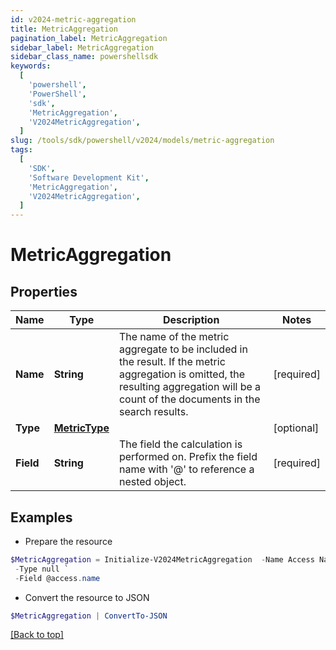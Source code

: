 ```yaml
---
id: v2024-metric-aggregation
title: MetricAggregation
pagination_label: MetricAggregation
sidebar_label: MetricAggregation
sidebar_class_name: powershellsdk
keywords:
  [
    'powershell',
    'PowerShell',
    'sdk',
    'MetricAggregation',
    'V2024MetricAggregation',
  ]
slug: /tools/sdk/powershell/v2024/models/metric-aggregation
tags:
  [
    'SDK',
    'Software Development Kit',
    'MetricAggregation',
    'V2024MetricAggregation',
  ]
---
```


# MetricAggregation

## Properties

| Name | Type | Description | Notes |
| --- | --- | --- | --- |
| **Name** | **String** | The name of the metric aggregate to be included in the result. If the metric aggregation is omitted, the resulting aggregation will be a count of the documents in the search results. | [required] |
| **Type** | [**MetricType**](metric-type) |  | [optional] |
| **Field** | **String** | The field the calculation is performed on. Prefix the field name with '@' to reference a nested object. | [required] |

## Examples

- Prepare the resource

```powershell
$MetricAggregation = Initialize-V2024MetricAggregation  -Name Access Name Count `
 -Type null `
 -Field @access.name
```

- Convert the resource to JSON

```powershell
$MetricAggregation | ConvertTo-JSON
```

[[Back to top]](#)

